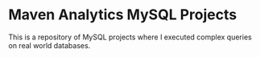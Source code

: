 # Maven Analytics MySQL Projects

This is a repository of MySQL projects where I executed complex queries on real world databases.
